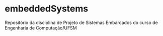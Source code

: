 # embeddedSystems
Repositório da disciplina de Projeto de Sistemas Embarcados do curso de Engenharia de Computação/UFSM
